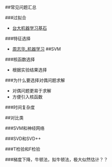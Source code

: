 ##常见问题汇总

###过拟合
* [台大机器学习基石](../机器学习基石_台大/13_Hazard_of_Overfitting.md)


###特征选择

* [周志华_机器学习](../机器学习-周志华-阅读笔记/阅读笔记(周志华机器学习)-第十一章-特征选择与稀疏学习.md)
##SVM

###核函数选择

* 根据实验结果选择

###为什么要选择对偶问题求解

* 对偶问题更易于求解
* 方便引入核函数

###时间复杂度


##对比类

###SVM和神经网络

###SVD和SVD++

###T检验和F检验

###梯度下降，牛顿法，拟牛顿法，极大似然估计？？


